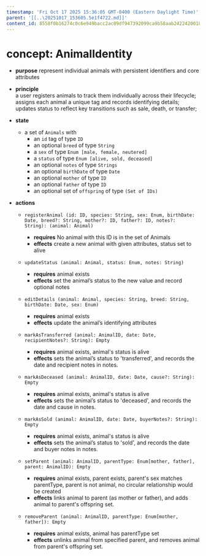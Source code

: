 ```yaml
---
timestamp: 'Fri Oct 17 2025 15:36:05 GMT-0400 (Eastern Daylight Time)'
parent: '[[..\20251017_153605.5e1f4722.md]]'
content_id: 8558f0b16274c0c6e949bacc2ac09df947392099ca9b58aab2422420018d132f
---
```


# concept: AnimalIdentity

* **purpose** represent individual animals with persistent identifiers and core attributes

* **principle**\
  a user registers animals to track them individually across their lifecycle;\
  assigns each animal a unique tag and records identifying details;\
  updates status to reflect key transitions such as sale, death, or transfer;

* **state**
  * a set of `Animals` with
    * an `id` tag of type `ID`
    * an optional `breed` of type `String`
    * a `sex` of type `Enum [male, female, neutered]`
    * a `status` of type `Enum [alive, sold, deceased]`
    * an optional `notes` of type `Strings`
    * an optional `birthDate` of type `Date`
    * an optional `mother` of type `ID`
    * an optional `father` of type `ID`
    * an optional set of `offspring` of type `(Set of IDs)`

* **actions**
  * `registerAnimal (id: ID, species: String, sex: Enum, birthDate: Date, breed?: String, mother?: ID, father?: ID, notes?: String): (animal: Animal)`
    * **requires** No animal with this ID is in the set of Animals
    * **effects** create a new animal with given attributes, status set to alive

  * `updateStatus (animal: Animal, status: Enum, notes: String)`
    * **requires** animal exists
    * **effects** set the animal’s status to the new value and record optional notes

  * `editDetails (animal: Animal, species: String, breed: String, birthDate: Date, sex: Enum)`
    * **requires** animal exists
    * **effects** update the animal’s identifying attributes

  * `markAsTransferred (animal: AnimalID, date: Date, recipientNotes?: String): Empty`
    * **requires** animal exists, animal's status is alive
    * **effects** sets the animal’s status to 'transferred', and records the date and recipient notes in notes.

  * `markAsDeceased (animal: AnimalID, date: Date, cause?: String): Empty`
    * **requires** animal exists, animal's status is alive
    * **effects** sets the animal’s status to 'deceased', and records the date and cause in notes.

  * `markAsSold (animal: AnimalID, date: Date, buyerNotes?: String): Empty`
    * **requires** animal exists, animal's status is alive
    * **effects** sets the animal’s status to 'sold', and records the date and buyer notes in notes.

  * `setParent (animal: AnimalID, parentType: Enum[mother, father], parent: AnimalID): Empty`
    * **requires** animal exists, parent exists, parent's sex matches parentType, parent is not animal, no circular relationship would be created
    * **effects** links animal to parent (as mother or father), and adds animal to parent's offspring set.

  * `removeParent (animal: AnimalID, parentType: Enum[mother, father]): Empty`
    * **requires** animal exists, animal has parentType set
    * **effects** unlinks animal from specified parent, and removes animal from parent's offspring set.
